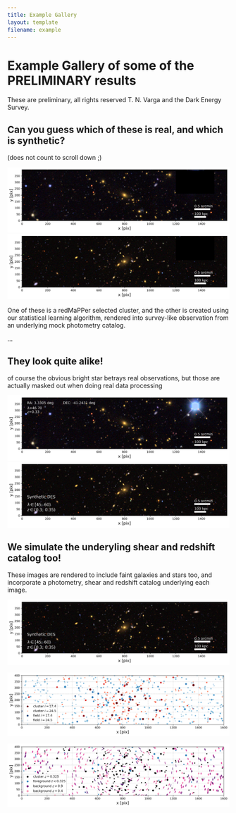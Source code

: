 ```yaml
---
title: Example Gallery
layout: template
filename: example
--- 
```


# Example Gallery of some of the PRELIMINARY results 

These are preliminary, all rights reserved T. N.  Varga and the Dark Energy Survey.

## Can you guess which of these is real, and which is synthetic?

(does not count to scroll down ;)

![Which is the real cluster?](./Example_cluster_deconstruction_v6_raw_tile0b.png)
![Which is the real cluster?](./Example_cluster_deconstruction_v6_raw_tile1b.png)

One of these is a redMaPPer selected cluster, and the other is created using our statistical learning algorithm, rendered into survey-like observation from an underlying mock photometry catalog.

...

## They look quite alike!

of course the obvious bright star betrays real observations, but those are actually masked out when doing real data processing

![redMaPPer Cluster in DES](./Example_cluster_deconstruction_v6_raw_tile0.png)
![Synthetic Cluster](./Example_cluster_deconstruction_v6_raw_tile1.png)


## We simulate the underyling shear and redshift catalog too!

These images are rendered to include faint galaxies and stars too, and incorporate a photometry, shear and redshift catalog underlying each image.

![Synthetic Cluster](./Example_cluster_deconstruction_v6_raw_tile1.png)


![Photometry catalog](./Example_cluster_deconstruction_v6_raw_tile3.png)

![Shear and Redshift catalog](./Example_cluster_deconstruction_v6_raw_tile4.png)


